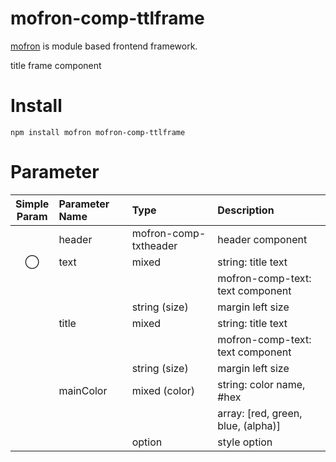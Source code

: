 # mofron-comp-ttlframe
[mofron](https://mofron.github.io/mofron/) is module based frontend framework.

title frame component


# Install
```
npm install mofron mofron-comp-ttlframe
```

# Parameter

|Simple<br>Param | Parameter Name | Type | Description |
|:--------------:|:---------------|:-----|:------------|
| | header | mofron-comp-txtheader | header component |
|◯| text | mixed | string: title text |
| | | | mofron-comp-text: text component |
| | | string (size) | margin left size |
| | title | mixed | string: title text |
| | | | mofron-comp-text: text component |
| | | string (size) | margin left size |
| | mainColor | mixed (color) | string: color name, #hex |
| | | | array: [red, green, blue, (alpha)] |
| | | option | style option |

